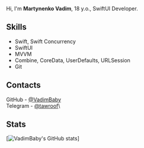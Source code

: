 Hi, I'm **Martynenko Vadim**, 18 y.o., SwiftUI Developer.

## Skills
- Swift, Swift Concurrency
- SwiftUI
- MVVM
- Combine, CoreData, UserDefaults, URLSession
- Git

## Contacts
GitHub - [@VadimBaby](https://github.com/VadimBaby/)\
Telegram - [@tawroof](https://tawroof.t.me/)\

## Stats
[![VadimBaby's GitHub stats](https://github-readme-stats-sigma-five.vercel.app/api?username=VadimBaby&show_icons=true&theme=dark)]
